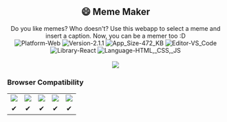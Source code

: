 <h2 align="center">😄 Meme Maker</h2>
<p align="center">
	Do you like memes? Who doesn't? Use this webapp to select a meme and insert a caption. Now, you can be a memer too :D <br/>
	<img src="https://img.shields.io/badge/Platform-Web-brightgreen.svg" alt="Platform-Web"/>
	<img src="https://img.shields.io/badge/Version-2.1.1-green.svg" alt="Version-2.1.1"/>
	<img src="https://img.shields.io/badge/App_Size-472_KB-orange.svg" alt="App_Size-472_KB"/>
	<img src="https://img.shields.io/badge/Editor-VS_Code-0078d7.svg" alt="Editor-VS_Code"/>
	<img src="https://img.shields.io/badge/Library-React-61dbfb.svg" alt="Library-React"/>
	<img src="https://img.shields.io/badge/Language-HTML,_CSS,_JS-red.svg" alt="Language-HTML,_CSS,_JS"/> <br/><br/>
	<img src="https://github.com/cmcodes1/Meme-Maker/blob/master/preview.JPG" />
</p>
<h3> Browser Compatibility </h3>
<table>
  <tr align="center">
    <td> <img src="https://raw.github.com/alrra/browser-logos/master/src/chrome/chrome_48x48.png" /> </td>
    <td> <img src="https://raw.github.com/alrra/browser-logos/master/src/firefox/firefox_48x48.png" /> </td>
    <td> <img src="https://raw.github.com/alrra/browser-logos/master/src/edge/edge_48x48.png" /> </td>
    <td> <img src="https://raw.github.com/alrra/browser-logos/master/src/safari/safari_48x48.png" /> </td>
    <td> <img src="https://raw.github.com/alrra/browser-logos/master/src/opera/opera_48x48.png" /> </td>
  </tr>
  <tr align="center">
    <td> ✔ </td>
    <td> ✔ </td>
    <td> ✔ </td>
    <td> ✔ </td>
    <td> ✔ </td>
  </tr>
</table>
